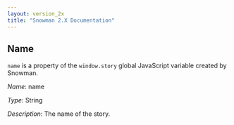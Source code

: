 ```yaml
---
layout: version_2x
title: "Snowman 2.X Documentation"
---
```


## Name

`name` is a property of the `window.story` global JavaScript variable created by Snowman.

*Name*: name

*Type*: String

*Description*: The name of the story.
